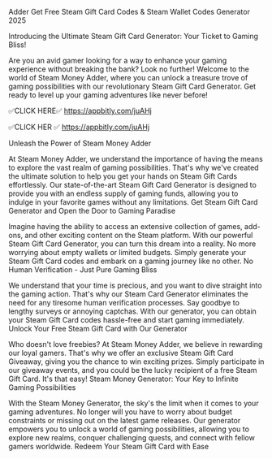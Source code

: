 Adder Get Free Steam Gift Card Codes & Steam Wallet Codes Generator 2025


Introducing the Ultimate Steam Gift Card Generator: Your Ticket to Gaming Bliss!

Are you an avid gamer looking for a way to enhance your gaming experience without breaking the bank? Look no further! Welcome to the world of Steam Money Adder, where you can unlock a treasure trove of gaming possibilities with our revolutionary Steam Gift Card Generator. Get ready to level up your gaming adventures like never before!


✅CLICK HERE✅ https://appbitly.com/juAHj

✅CLICK HER ✅  https://appbitly.com/juAHj


Unleash the Power of Steam Money Adder

At Steam Money Adder, we understand the importance of having the means to explore the vast realm of gaming possibilities. That's why we've created the ultimate solution to help you get your hands on Steam Gift Cards effortlessly. Our state-of-the-art Steam Gift Card Generator is designed to provide you with an endless supply of gaming funds, allowing you to indulge in your favorite games without any limitations. Get Steam Gift Card Generator and Open the Door to Gaming Paradise

Imagine having the ability to access an extensive collection of games, add-ons, and other exciting content on the Steam platform. With our powerful Steam Gift Card Generator, you can turn this dream into a reality. No more worrying about empty wallets or limited budgets. Simply generate your Steam Gift Card codes and embark on a gaming journey like no other. No Human Verification - Just Pure Gaming Bliss

We understand that your time is precious, and you want to dive straight into the gaming action. That's why our Steam Card Generator eliminates the need for any tiresome human verification processes. Say goodbye to lengthy surveys or annoying captchas. With our generator, you can obtain your Steam Gift Card codes hassle-free and start gaming immediately. Unlock Your Free Steam Gift Card with Our Generator

Who doesn't love freebies? At Steam Money Adder, we believe in rewarding our loyal gamers. That's why we offer an exclusive Steam Gift Card Giveaway, giving you the chance to win exciting prizes. Simply participate in our giveaway events, and you could be the lucky recipient of a free Steam Gift Card. It's that easy! Steam Money Generator: Your Key to Infinite Gaming Possibilities

With the Steam Money Generator, the sky's the limit when it comes to your gaming adventures. No longer will you have to worry about budget constraints or missing out on the latest game releases. Our generator empowers you to unlock a world of gaming possibilities, allowing you to explore new realms, conquer challenging quests, and connect with fellow gamers worldwide. Redeem Your Steam Gift Card with Ease